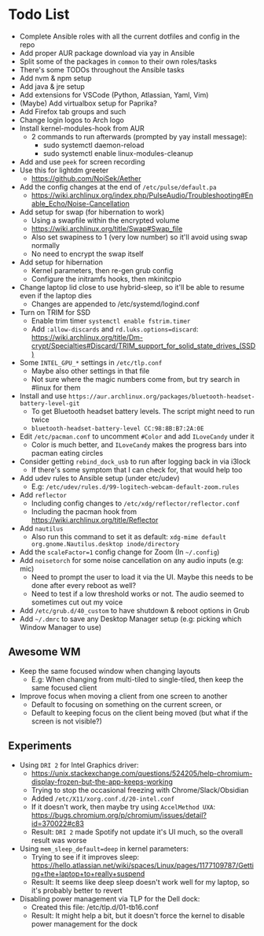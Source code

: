 # Todo List

* Complete Ansible roles with all the current dotfiles and config in the repo
* Add proper AUR package download via yay in Ansible
* Split some of the packages in `common` to their own roles/tasks
* There's some TODOs throughout the Ansible tasks
* Add nvm & npm setup
* Add java & jre setup
* Add extensions for VSCode (Python, Atlassian, Yaml, Vim)
* (Maybe) Add virtualbox setup for Paprika?
* Add Firefox tab groups and such
* Change login logos to Arch logo
* Install kernel-modules-hook from AUR
  * 2 commands to run afterwards (prompted by yay install message):
    * sudo systemctl daemon-reload
    * sudo systemctl enable linux-modules-cleanup
* Add and use `peek` for screen recording
* Use this for lightdm greeter
  * https://github.com/NoiSek/Aether
* Add the config changes at the end of `/etc/pulse/default.pa`
  * https://wiki.archlinux.org/index.php/PulseAudio/Troubleshooting#Enable_Echo/Noise-Cancellation
* Add setup for swap (for hibernation to work)
  * Using a swapfile within the encrypted volume
  * https://wiki.archlinux.org/title/Swap#Swap_file
  * Also set swapiness to 1 (very low number) so it'll avoid using swap normally
  * No need to encrypt the swap itself
* Add setup for hibernation
  * Kernel parameters, then re-gen grub config
  * Configure the initramfs hooks, then mkinitcpio
* Change laptop lid close to use hybrid-sleep, so it'll be able to resume even if the laptop dies
  * Changes are appended to /etc/systemd/logind.conf
* Turn on TRIM for SSD
  * Enable trim timer `systemctl enable fstrim.timer`
  * Add `:allow-discards` and `rd.luks.options=discard`: https://wiki.archlinux.org/title/Dm-crypt/Specialties#Discard/TRIM_support_for_solid_state_drives_(SSD)
* Some `INTEL_GPU_*` settings in `/etc/tlp.conf`
  * Maybe also other settings in that file
  * Not sure where the magic numbers come from, but try search in #linux for them
* Install and use `https://aur.archlinux.org/packages/bluetooth-headset-battery-level-git`
  * To get Bluetooth headset battery levels. The script might need to run twice
  * `bluetooth-headset-battery-level CC:98:8B:B7:2A:0E`
* Edit `/etc/pacman.conf` to uncomment `#Color` and add `ILoveCandy` under it
  * Color is much better, and `ILoveCandy` makes the progress bars into pacman eating circles
* Consider getting `rebind_dock_usb` to run after logging back in via i3lock
  * If there's some symptom that I can check for, that would help too
* Add udev rules to Ansible setup (under etc/udev)
  * E.g: `/etc/udev/rules.d/99-logitech-webcam-default-zoom.rules`
* Add `reflector`
  * Including config changes to `/etc/xdg/reflector/reflector.conf`
  * Including the pacman hook from https://wiki.archlinux.org/title/Reflector
* Add `nautilus`
  * Also run this command to set it as default: `xdg-mime default org.gnome.Nautilus.desktop inode/directory`
* Add the `scaleFactor=1` config change for Zoom (In `~/.config`)
* Add `noisetorch` for some noise cancellation on any audio inputs (e.g: mic)
  * Need to prompt the user to load it via the UI. Maybe this needs to be done after every reboot as well?
  * Need to test if a low threshold works or not. The audio seemed to sometimes cut out my voice
* Add `/etc/grub.d/40_custom` to have shutdown & reboot options in Grub
* Add `~/.dmrc` to save any Desktop Manager setup (e.g: picking which Window Manager to use)

## Awesome WM

* Keep the same focused window when changing layouts
  * E.g: When changing from multi-tiled to single-tiled, then keep the same focused client
* Improve focus when moving a client from one screen to another
  * Default to focusing on something on the current screen, or
  * Default to keeping focus on the client being moved (but what if the screen is not visible?)

## Experiments

* Using `DRI 2` for Intel Graphics driver:
  * https://unix.stackexchange.com/questions/524205/help-chromium-display-frozen-but-the-app-keeps-working
  * Trying to stop the occasional freezing with Chrome/Slack/Obsidian
  * Added `/etc/X11/xorg.conf.d/20-intel.conf`
  * If it doesn't work, then maybe try using `AccelMethod UXA`: https://bugs.chromium.org/p/chromium/issues/detail?id=370022#c83
  * Result: `DRI 2` made Spotify not update it's UI much, so the overall result was worse
* Using `mem_sleep_default=deep` in kernel parameters:
  * Trying to see if it improves sleep: https://hello.atlassian.net/wiki/spaces/Linux/pages/1177109787/Getting+the+laptop+to+really+suspend
  * Result: It seems like deep sleep doesn't work well for my laptop, so it's probably better to revert
* Disabling power management via TLP for the Dell dock:
  * Created this file: /etc/tlp.d/01-tb16.conf
  * Result: It might help a bit, but it doesn't force the kernel to disable power management for the dock
